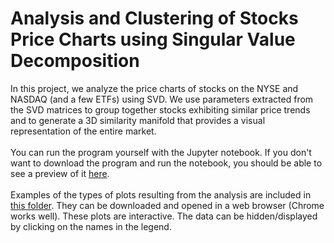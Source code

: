 # Analysis and Clustering of Stocks Price Charts using Singular Value Decomposition
In this project, we analyze the price charts of stocks on the NYSE and NASDAQ (and a few ETFs) using SVD. We use parameters extracted from the SVD matrices to group together stocks exhibiting similar price trends and to generate a 3D similarity manifold that provides a visual representation of the entire market.
<br>
<br>
You can run the program yourself with the Jupyter notebook. If you don't want to download the program and run the notebook, you should be able to see a preview of it [here](https://nbviewer.jupyter.org/github/gregory-m-mullen/stock_price_svd_clustering/blob/master/stock_price_svd_clustering.ipynb).
<br>
<br>
Examples of the types of plots resulting from the analysis are included in [this folder](https://github.com/gregory-m-mullen/stock_price_svd_clustering/tree/master/data/example_plots). They can be downloaded and opened in a web browser (Chrome works well). These plots are interactive. The data can be hidden/displayed by clicking on the names in the legend.
